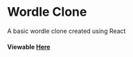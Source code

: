# Wordle Clone

A basic wordle clone created using React

#### Viewable [Here](https://starkjj.github.io/wordle-clone)